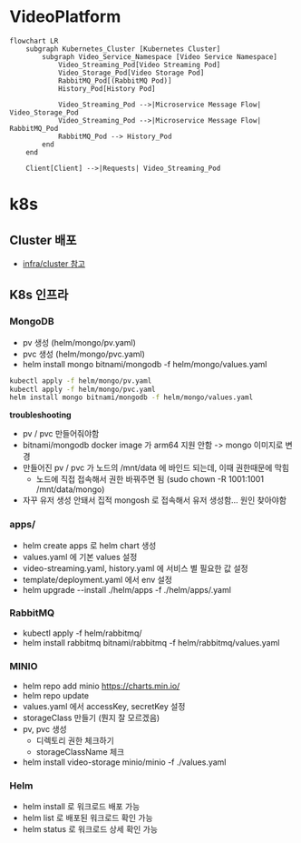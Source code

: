 # VideoPlatform

```mermaid
flowchart LR
    subgraph Kubernetes_Cluster [Kubernetes Cluster]
        subgraph Video_Service_Namespace [Video Service Namespace]
            Video_Streaming_Pod[Video Streaming Pod]
            Video_Storage_Pod[Video Storage Pod]
            RabbitMQ_Pod[(RabbitMQ Pod)]
            History_Pod[History Pod]

            Video_Streaming_Pod -->|Microservice Message Flow| Video_Storage_Pod
            Video_Streaming_Pod -->|Microservice Message Flow| RabbitMQ_Pod
            RabbitMQ_Pod --> History_Pod
        end
    end

    Client[Client] -->|Requests| Video_Streaming_Pod
```

# k8s

## Cluster 배포

- [infra/cluster 참고](./infra/cluster/README.md)

## K8s 인프라

### MongoDB

- pv 생성 (helm/mongo/pv.yaml)
- pvc 생성 (helm/mongo/pvc.yaml)
- helm install mongo bitnami/mongodb -f helm/mongo/values.yaml

```bash
kubectl apply -f helm/mongo/pv.yaml
kubectl apply -f helm/mongo/pvc.yaml
helm install mongo bitnami/mongodb -f helm/mongo/values.yaml
```

**troubleshooting**

- pv / pvc 만들어줘야함
- bitnami/mongodb docker image 가 arm64 지원 안함 -> mongo 이미지로 변경
- 만들어진 pv / pvc 가 노드의 /mnt/data 에 바인드 되는데, 이때 권한때문에 막힘
  - 노드에 직접 접속해서 권한 바꿔주면 됨 (sudo chown -R 1001:1001 /mnt/data/mongo)
- 자꾸 유저 생성 안돼서 집적 mongosh 로 접속해서 유저 생성함... 원인 찾아야함

### apps/

- helm create apps 로 helm chart 생성
- values.yaml 에 기본 values 설정
- video-streaming.yaml, history.yaml 에 서비스 별 필요한 값 설정
- template/deployment.yaml 에서 env 설정
- helm upgrade --install ./helm/apps -f ./helm/apps/<service values>.yaml

### RabbitMQ

- kubectl apply -f helm/rabbitmq/
- helm install rabbitmq bitnami/rabbitmq -f helm/rabbitmq/values.yaml

### MINIO

- helm repo add minio https://charts.min.io/
- helm repo update
- values.yaml 에서 accessKey, secretKey 설정
- storageClass 만들기 (뭔지 잘 모르겠음)
- pv, pvc 생성
  - 디렉토리 권한 체크하기
  - storageClassName 체크
- helm install video-storage minio/minio -f ./values.yaml

### Helm

- helm install 로 워크로드 배포 가능
- helm list 로 배포된 워크로드 확인 가능
- helm status <workload name> 로 워크로드 상세 확인 가능
